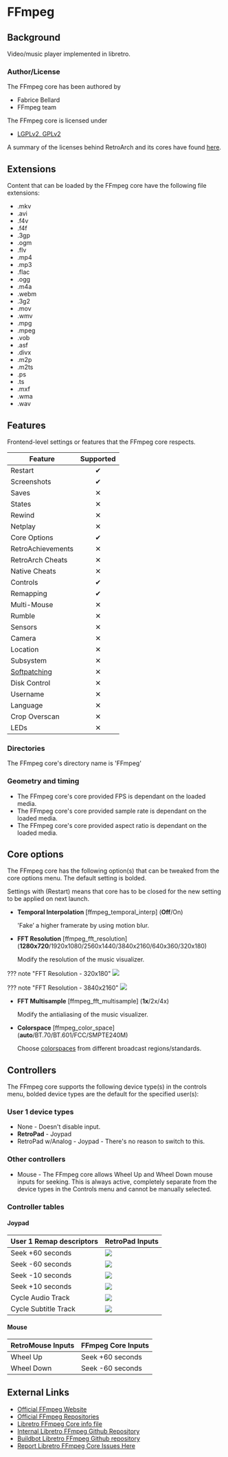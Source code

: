 # FFmpeg

## Background

Video/music player implemented in libretro.

### Author/License

The FFmpeg core has been authored by

- Fabrice Bellard
- FFmpeg team

The FFmpeg core is licensed under

- [LGPLv2, GPLv2](https://github.com/libretro/FFmpeg/blob/master/LICENSE.md)

A summary of the licenses behind RetroArch and its cores have found [here](https://docs.libretro.com/tech/licenses/).

## Extensions

Content that can be loaded by the FFmpeg core have the following file extensions:

- .mkv
- .avi
- .f4v
- .f4f
- .3gp
- .ogm
- .flv
- .mp4
- .mp3
- .flac
- .ogg
- .m4a
- .webm
- .3g2
- .mov
- .wmv
- .mpg
- .mpeg
- .vob
- .asf
- .divx
- .m2p
- .m2ts
- .ps
- .ts
- .mxf
- .wma
- .wav

## Features

Frontend-level settings or features that the FFmpeg core respects.

| Feature           | Supported |
|-------------------|:---------:|
| Restart           | ✔         |
| Screenshots       | ✔         |
| Saves             | ✕         |
| States            | ✕         |
| Rewind            | ✕         |
| Netplay           | ✕         |
| Core Options      | ✔         |
| RetroAchievements | ✕         |
| RetroArch Cheats  | ✕         |
| Native Cheats     | ✕         |
| Controls          | ✔         |
| Remapping         | ✔         |
| Multi-Mouse       | ✕         |
| Rumble            | ✕         |
| Sensors           | ✕         |
| Camera            | ✕         |
| Location          | ✕         |
| Subsystem         | ✕         |
| [Softpatching](https://docs.libretro.com/guides/softpatching/) | ✕         |
| Disk Control      | ✕         |
| Username          | ✕         |
| Language          | ✕         |
| Crop Overscan     | ✕         |
| LEDs              | ✕         |

### Directories

The FFmpeg core's directory name is 'FFmpeg'

### Geometry and timing

- The FFmpeg core's core provided FPS is dependant on the loaded media.
- The FFmpeg core's core provided sample rate is dependant on the loaded media.
- The FFmpeg core's core provided aspect ratio is dependant on the loaded media.

## Core options

The FFmpeg core has the following option(s) that can be tweaked from the core options menu. The default setting is bolded. 

Settings with (Restart) means that core has to be closed for the new setting to be applied on next launch.

- **Temporal Interpolation** [ffmpeg_temporal_interp] (**Off**/On)

	'Fake’ a higher framerate by using motion blur.
	
- **FFT Resolution** [ffmpeg_fft_resolution] (**1280x720**/1920x1080/2560x1440/3840x2160/640x360/320x180)
	
	Modify the resolution of the music visualizer.
	
??? note "FFT Resolution - 320x180"
	![](..\image\core\ffmpeg\320x180.png)
	
??? note "FFT Resolution - 3840x2160"
	![](..\image\core\ffmpeg\3840x2160.png)	
	
- **FFT Multisample** [ffmpeg_fft_multisample] (**1x**/2x/4x)

	Modify the antialiasing of the music visualizer.
	
- **Colorspace** [ffmpeg_color_space] (**auto**/BT.70/BT.601/FCC/SMPTE240M)

	Choose [colorspaces](https://trac.ffmpeg.org/wiki/colorspace) from different broadcast regions/standards.

## Controllers

The FFmpeg core supports the following device type(s) in the controls menu, bolded device types are the default for the specified user(s):

### User 1 device types

- None - Doesn't disable input.
- **RetroPad** - Joypad
- RetroPad w/Analog - Joypad - There's no reason to switch to this.

### Other controllers

- Mouse - The FFmpeg core allows Wheel Up and Wheel Down mouse inputs for seeking. This is always active, completely separate from the device types in the Controls menu and cannot be manually selected.

### Controller tables

#### Joypad

| User 1 Remap descriptors | RetroPad Inputs                                |
|--------------------------|------------------------------------------------|
| Seek +60 seconds         | ![](../image/retropad/retro_dpad_up.png)       |
| Seek -60 seconds         | ![](../image/retropad/retro_dpad_down.png)     |
| Seek -10 seconds         | ![](../image/retropad/retro_dpad_left.png)     |
| Seek +10 seconds         | ![](../image/retropad/retro_dpad_right.png)    |
| Cycle Audio Track        | ![](../image/retropad/retro_l1.png)            |
| Cycle Subtitle Track     | ![](../image/retropad/retro_r1.png)            |

#### Mouse

| RetroMouse Inputs                                   | FFmpeg Core Inputs        |
|-----------------------------------------------------|---------------------------|
| Wheel Up                                            | Seek +60 seconds          |
| Wheel Down                                          | Seek -60 seconds          |

## External Links

- [Official FFmpeg Website](https://www.ffmpeg.org/)
- [Official FFmpeg Repositories](https://www.ffmpeg.org/download.html#repositories)
- [Libretro FFmpeg Core info file](https://github.com/libretro/libretro-super/blob/master/dist/info/ffmpeg_libretro.info)
- [Internal Libretro FFmpeg Github Repository](https://github.com/libretro/RetroArch/tree/master/cores/libretro-ffmpeg)
- [Buildbot Libretro FFmpeg Github repository](https://github.com/libretro/FFmpeg)
- [Report Libretro FFmpeg Core Issues Here](https://github.com/libretro/RetroArch/issues)